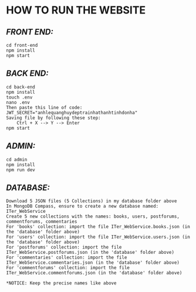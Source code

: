 # HOW TO RUN THE WEBSITE   
## _FRONT END:_     
    cd front-end  
  	npm install  
  	npm start    
   
## _BACK END:_  
    cd back-end  
  	npm install  
  	touch .env  
  	nano .env  
  	Then paste this line of code: JWT_SECRET="anhlequanghuydeptrainhathanhtinhdonha"  
  	Saving file by following these step:  
  		Ctrl + X --> Y --> Enter  
    npm start  
      
## _ADMIN:_  
    cd admin  
  	npm install  
  	npm run dev  
     
## _DATABASE:_  
    Download 5 JSON files (5 Collections) in my database folder above  
    In MongoDB Compass, ensure to create a new database named: ITer_WebService  
    Create 5 new collections with the names: books, users, postforums, commentforums, commentaries  
    For 'books' collection: import the file ITer_WebService.books.json (in the 'database' folder above)  
    For 'users' collection: import the file ITer_WebService.users.json (in the 'database' folder above)  
    For 'postforums' collection: import the file ITer_WebService.postforums.json (in the 'database' folder above)  
    For 'commentaries' collection: import the file ITer_WebService.commentaries.json (in the 'database' folder above)  
    For 'commentforums' collection: import the file ITer_WebService.commentforums.json (in the 'database' folder above)  

    *NOTICE: Keep the precise names like above
    
